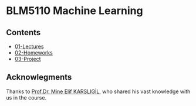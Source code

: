 # BLM5110 Machine Learning

## Contents

* [01-Lectures](01-Lectures/readme.md)
* [02-Homeworks](02-Homeworks/readme.md)
* [03-Project](03-Project/readme.md)

## Acknowlegments

Thanks to [Prof.Dr. Mine Elif KARSLIGİL](https://avesis.yildiz.edu.tr/elif/yayinlar?themeId=1), who shared his vast knowledge with us in the course.
